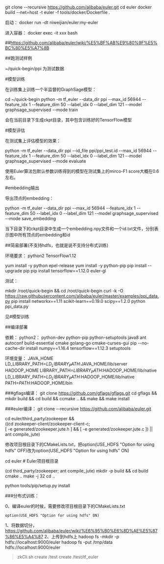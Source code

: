 git clone --recursive https://github.com/alibaba/euler.git
cd euler
docker build --net=host -t euler -f tools/docker/Dockerfile .

启动：
docker run -dt niweijian/euler:my-euler

进入容器：
docker exec -it xxx bash


##https://github.com/alibaba/euler/wiki/%E5%BF%AB%E9%80%9F%E5%BC%80%E5%A7%8B

##跑测试样例

~/quick-begin/ppi 为测试数据

#模型训练

在训练集上训练一个半监督的GraphSage模型：

cd ~/quick-begin
python -m tf_euler --data_dir ppi --max_id 56944 --feature_idx 1 --feature_dim 50 --label_idx 0 --label_dim 121 --model graphsage_supervised --mode train

会在当前目录下生成ckpt目录，其中包含训练好的TensorFlow模型


#模型评估

在测试集上评估模型的效果：

python -m tf_euler --data_dir ppi --id_file ppi/ppi_test.id --max_id 56944 --feature_idx 1 --feature_dim 50 --label_idx 0 --label_dim 121 --model graphsage_supervised --mode evaluate


使用Euler算法包默认参数训练得到的模型在测试集上的mirco-F1 score大概在0.6左右。


#embedding输出

导出顶点的embedding：

python -m tf_euler --data_dir ppi --max_id 56944 --feature_idx 1 --feature_dim 50 --label_idx 0 --label_dim 121 --model graphsage_supervised --mode save_embedding


当下目录下的ckpt目录中生成一个embedding.npy文件和一个id.txt文件，分别表示图中所有顶点的embedding和id


##简易部署(不支持hdfs，也就是说不支持分布式训练)

环境要求：
python2
TensorFlow1.12

yum install -y python epel-release 
yum install -y python-pip
pip install --upgrade pip
pip install tensorflow==1.12.0 euler-gl

测试：

mkdir /root/quick-begin && cd /root/quick-begin
curl -k -O https://raw.githubusercontent.com/alibaba/euler/master/examples/ppi_data.py
pip install networkx==1.11 scikit-learn==0.19.0 scipy==1.2.0
python ppi_data.py

见#模型训练

##编译部署

依赖：
python2： python-dev python-pip python-setuptools
java8
ant autoconf build-essential cmake golang-go cmake-curses-gui
pip --no-cache-dir install numpy==1.16.4 tensorflow==1.12.3 setuptools

环境变量：
JAVA_HOME
LD_LIBRARY_PATH=$LD_LIBRARY_PATH:$JAVA_HOME/lib/server
HADOOP_HOME
LIBRARY_PATH=$LIBRARY_PATH:$HADOOP_HOME/lib/native
LD_LIBRARY_PATH=$LD_LIBRARY_PATH:$HADOOP_HOME/lib/native
PATH=$PATH:$HADOOP_HOME/bin


###gflags编译：
git clone https://github.com/gflags/gflags.git
cd gflags && mkdir build && cd build && ccmake .. && make && make install

###euler编译：
git clone --recursive https://github.com/alibaba/euler.git

cd euler/third_party/zookeeper && \
    ((cd zookeeper-client/zookeeper-client-c; \
      [ -e generated/zookeeper.jute.h ] && [ -e generated/zookeeper.jute.c ]) || \
     ant compile_jute)

修改项目根目录下的CMakeLists.txt，把option(USE_HDFS "Option for using hdfs" OFF)改为option(USE_HDFS "Option for using hdfs" ON)

cd euler # Euler项目根目录

(cd third_party/zookeeper; ant compile_jute)
mkdir -p build && cd build
cmake ..
make -j 32
cd ..

python tools/pip/setup.py install


###分布式训练：

0、编译euler的时候，需要修改项目根目录下的CMakeLists.txt
```
option(USE_HDFS "Option for using hdfs" ON)
```

1、将数据切分，https://github.com/alibaba/euler/wiki/%E6%95%B0%E6%8D%AE%E5%87%86%E5%A4%87
2、上传到hdfs上
hadoop fs -mkdir -p hdfs://localhost:9000/euler
hadoop fs -put /tmp/data hdfs://localhost:9000/euler

>zkCli.sh
>create /test
>create /test/tf_euler




